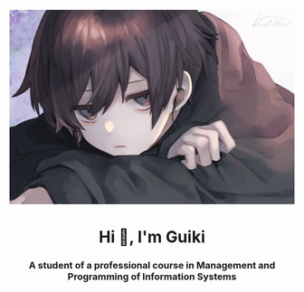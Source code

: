 <h1 align="center">
  <br>
  <a href=""><img src="https://github.com/Guiki18/Guiki18/blob/main/images/wallpaper.jpg?raw=true" alt="Yuichiro"></a>
  <br><br>
  Hi 👋, I'm Guiki 
  <br>
</h1>
<h3 align="center">A student of a professional course in Management and Programming of Information Systems</h3>